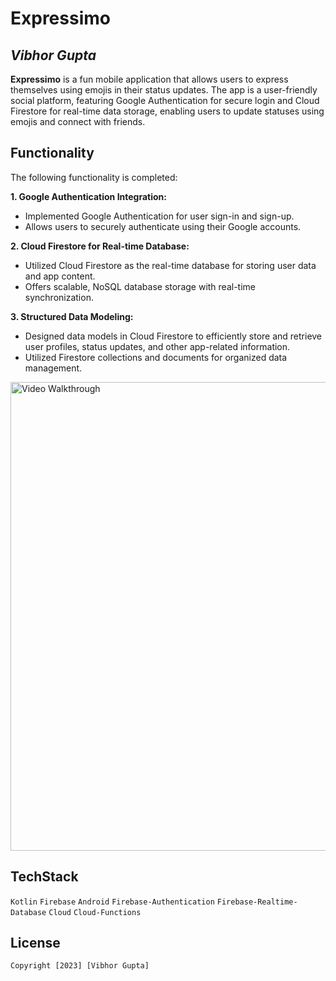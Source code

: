 # Expressimo

## *Vibhor Gupta*

**Expressimo** is a fun mobile application that allows users to express themselves using emojis in their status updates. The app is a user-friendly social platform, featuring Google Authentication for secure login and Cloud Firestore for real-time data storage, enabling users to update statuses using emojis and connect with friends.


## Functionality

The following functionality is completed:

**1. Google Authentication Integration:**

* Implemented Google Authentication for user sign-in and sign-up.
* Allows users to securely authenticate using their Google accounts.

**2. Cloud Firestore for Real-time Database:**

* Utilized Cloud Firestore as the real-time database for storing user data and app content.
* Offers scalable, NoSQL database storage with real-time synchronization.

**3. Structured Data Modeling:**

* Designed data models in Cloud Firestore to efficiently store and retrieve user profiles, status updates, and other app-related information.
* Utilized Firestore collections and documents for organized data management.

<img src='https://j.gifs.com/DqD10x.gif' title='Video Walkthrough' width='' height='750px' alt='Video Walkthrough' />


## TechStack

`Kotlin` `Firebase` `Android` `Firebase-Authentication` `Firebase-Realtime-Database` `Cloud` `Cloud-Functions`

## License

    Copyright [2023] [Vibhor Gupta]